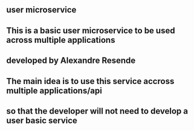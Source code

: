 
## user microservice

## This is a basic user microservice to be used across multiple applications
## developed by Alexandre Resende

## The main idea is to use this service accross multiple applications/api
## so that  the developer will not need to develop a user basic service